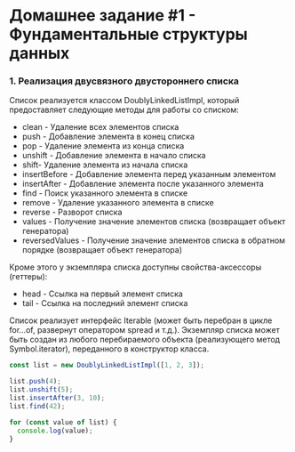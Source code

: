 # Домашнее задание #1 - Фундаментальные структуры данных

### 1. Реализация двусвязного двустороннего списка

Список реализуется классом DoublyLinkedListImpl, который предоставляет следующие методы для работы со списком:

- clean - Удаление всех элементов списка
- push - Добавление элемента в конец списка
- pop - Удаление элемента из конца списка
- unshift - Добавление элемента в начало списка
- shift- Удаление элемента из начала списка
- insertBefore - Добавление элемента перед указанным элементом
- insertAfter - Добавление элемента после указанного элемента
- find - Поиск указанного элемента в списке
- remove - Удаление указанного элемента в списке
- reverse - Разворот списка
- values - Получение значение элементов списка (возвращает объект генератора)
- reversedValues - Получение значение элементов списка в обратном порядке (возвращает объект генератора)

Кроме этого у экземпляра списка доступны свойства-аксессоры (геттеры):

- head - Ссылка на первый элемент списка
- tail - Ссылка на последний элемент списка

Список реализует интерфейс Iterable (может быть перебран в цикле for...of, развернут оператором spread и т.д.).
Экземпляр списка может быть создан из любого перебираемого объекта (реализующего метод Symbol.iterator), переданного в конструктор класса.

```js
const list = new DoublyLinkedListImpl([1, 2, 3]);

list.push(4);
list.unshift(5);
list.insertAfter(3, 10);
list.find(42);

for (const value of list) {
  console.log(value);
}
```
